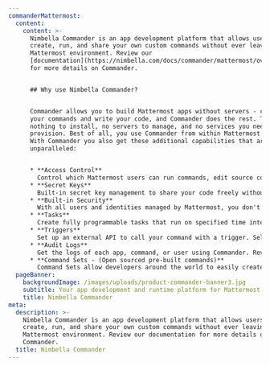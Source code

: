 ```yaml
---
commanderMattermost:
  content:
    content: >-
      Nimbella Commander is an app development platform that allows users to
      create, run, and share your own custom commands without ever leaving the
      Mattermost environment. Review our
      [documentation](https://nimbella.com/docs/commander/mattermost/overview#what-is-commander)
      for more details on Commander.


      ## Why use Nimbella Commander?


      Commander allows you to build Mattermost apps without servers - create
      your commands and write your code, and Commander does the rest. There’s
      nothing to install, no servers to manage, and no services you need to
      provision. Best of all, you use Commander from within Mattermost itself.
      With Commander you also get these additional capabilities that are
      unparalleled:


      * **Access Control**
        Control which Mattermost users can run commands, edit source code or administer your Mattermost apps. Add users to custom groups to allow for easier management of access rights. Assign groups permissions the same as you would a user.
      * **Secret Keys**
        Built-in secret key management to share your code freely without compromising security. API keys and sensitive data are encrypted and stored securely, and decrypted just-in-time only when your commands need them.
      * **Built-in Security**
        With all users and identities managed by Mattermost, you don't have to worry about security. Each command is separated in its own environment, and each app is in its own authenticated namespace.
      * **Tasks**
        Create fully programmable tasks that run on specified time intervals. For example, track your cloud spending or new user accounts daily.
      * **Triggers**
        Set up an external API to call your command with a trigger. Select a channel for the command to output into and give your command webhook to your external API.
      * **Audit Logs**
        Get the logs of each app, command, or user using Commander. Review the date/time, command, user, and status of each action.
      * **Command Sets - (Open sourced pre-built commands)**
        Command Sets allow developers around the world to easily create, share, and open-source commands. They also permit Mattermost users to readily install Command Sets into their own workspace. Check out the pre-built Command Sets we've open sourced [here](https://nimbella.com/docs/commander/mattermost/guide#command-sets).
  pageBanner:
    backgroundImage: /images/uploads/product-commander-banner3.jpg
    subtitle: Your app development and runtime platform for Mattermost commands
    title: Nimbella Commander
meta:
  description: >-
    Nimbella Commander is an app development platform that allows users to
    create, run, and share your own custom commands without ever leaving the
    Mattermost environment. Review our documentation for more details on
    Commander.
  title: Nimbella Commander
---
```


